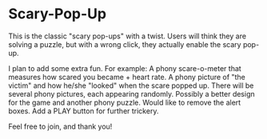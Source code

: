 Scary-Pop-Up
============

This is the classic "scary pop-ups" with a twist. Users will think they are solving a puzzle, but with a wrong click, they actually enable the scary pop-up.

I plan to add some extra fun. For example:
A phony scare-o-meter that measures how scared you became + heart rate.
A phony picture of "the victim" and how he/she "looked" when the scare popped up.
There will be several phony pictures, each appearing randomly.
Possibly a better design for the game and another phony puzzle.
Would like to remove the alert boxes.
Add a PLAY button for further trickery.


Feel free to join, and thank you!
